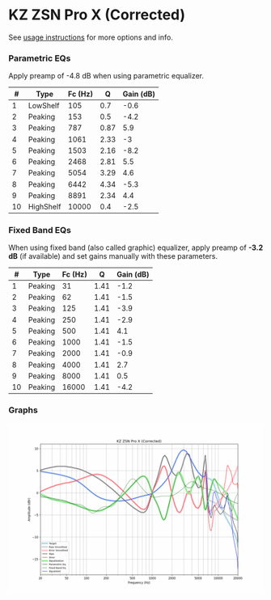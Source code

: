 # KZ ZSN Pro X (Corrected)
See [usage instructions](https://github.com/jaakkopasanen/AutoEq#usage) for more options and info.

### Parametric EQs
Apply preamp of -4.8 dB when using parametric equalizer.

|   # | Type      |   Fc (Hz) |    Q |   Gain (dB) |
|-----|-----------|-----------|------|-------------|
|   1 | LowShelf  |       105 | 0.7  |        -0.6 |
|   2 | Peaking   |       153 | 0.5  |        -4.2 |
|   3 | Peaking   |       787 | 0.87 |         5.9 |
|   4 | Peaking   |      1061 | 2.33 |        -3   |
|   5 | Peaking   |      1503 | 2.16 |        -8.2 |
|   6 | Peaking   |      2468 | 2.81 |         5.5 |
|   7 | Peaking   |      5054 | 3.29 |         4.6 |
|   8 | Peaking   |      6442 | 4.34 |        -5.3 |
|   9 | Peaking   |      8891 | 2.34 |         4.4 |
|  10 | HighShelf |     10000 | 0.4  |        -2.5 |

### Fixed Band EQs
When using fixed band (also called graphic) equalizer, apply preamp of **-3.2 dB** (if available) and set gains manually with these parameters.

|   # | Type    |   Fc (Hz) |    Q |   Gain (dB) |
|-----|---------|-----------|------|-------------|
|   1 | Peaking |        31 | 1.41 |        -1.2 |
|   2 | Peaking |        62 | 1.41 |        -1.5 |
|   3 | Peaking |       125 | 1.41 |        -3.9 |
|   4 | Peaking |       250 | 1.41 |        -2.9 |
|   5 | Peaking |       500 | 1.41 |         4.1 |
|   6 | Peaking |      1000 | 1.41 |        -1.5 |
|   7 | Peaking |      2000 | 1.41 |        -0.9 |
|   8 | Peaking |      4000 | 1.41 |         2.7 |
|   9 | Peaking |      8000 | 1.41 |         0.5 |
|  10 | Peaking |     16000 | 1.41 |        -4.2 |

### Graphs
![](./KZ%20ZSN%20Pro%20X%20(Corrected).png)
